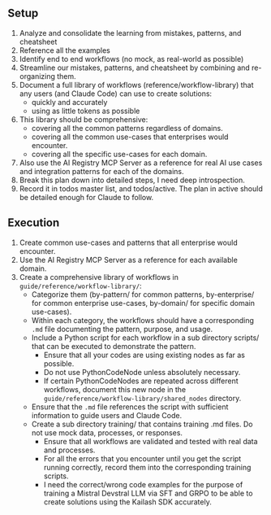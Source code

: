 ## Setup
1. Analyze and consolidate the learning from mistakes, patterns, and cheatsheet 
2. Reference all the examples
3. Identify end to end workflows (no mock, as real-world as possible)
4. Streamline our mistakes, patterns, and cheatsheet by combining and re-organizing them. 
5. Document a full library of workflows (reference/workflow-library) that any users (and Claude Code) can use to create solutions:
   - quickly and accurately
   - using as little tokens as possible 
6. This library should be comprehensive:
   - covering all the common patterns regardless of domains.
   - covering all the common use-cases that enterprises would encounter.
   - covering all the specific use-cases for each domain.
7. Also use the AI Registry MCP Server as a reference for real AI use cases and integration patterns for each of the domains. 
8. Break this plan down into detailed steps, I need deep introspection. 
9. Record it in todos master list, and todos/active. The plan in active should be detailed enough for Claude to follow.

## Execution
1. Create common use-cases and patterns that all enterprise would encounter.
2. Use the AI Registry MCP Server as a reference for each available domain.
3. Create a comprehensive library of workflows in `guide/reference/workflow-library/`:
   - Categorize them (by-pattern/ for common patterns, by-enterprise/ for common enterprise use-cases, by-domain/ for specific domain use-cases).
   - Within each category, the workflows should have a corresponding `.md` file documenting the pattern, purpose, and usage.
   - Include a Python script for each workflow in a sub directory scripts/ that can be executed to demonstrate the pattern.
     - Ensure that all your codes are using existing nodes as far as possible.
     - Do not use PythonCodeNode unless absolutely necessary.
     - If certain PythonCodeNodes are repeated across different workflows, document this new node in the `guide/reference/workflow-library/shared_nodes` directory.
   - Ensure that the `.md` file references the script with sufficient information to guide users and Claude Code.
   - Create a sub directory training/ that contains training .md files. Do not use mock data, processes, or responses.
     - Ensure that all workflows are validated and tested with real data and processes.
     - For all the errors that you encounter until you get the script running correctly, record them into the corresponding training scripts. 
     - I need the correct/wrong code examples for the purpose of training a Mistral Devstral LLM via SFT and GRPO to be able to create solutions using the Kailash SDK accurately. 
